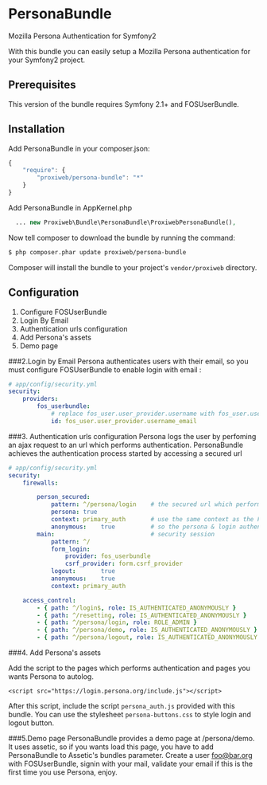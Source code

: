PersonaBundle
=============

Mozilla Persona Authentication for Symfony2

With this bundle you can easily setup a Mozilla Persona authentication for your Symfony2 project.

## Prerequisites

This version of the bundle requires Symfony 2.1+ and FOSUserBundle. 

## Installation
Add PersonaBundle in your composer.json:
```js
{
    "require": {
        "proxiweb/persona-bundle": "*"
    }
}
```
Add PersonaBundle in AppKernel.php
```php
  ... new Proxiweb\Bundle\PersonaBundle\ProxiwebPersonaBundle(),
```

Now tell composer to download the bundle by running the command:

``` bash
$ php composer.phar update proxiweb/persona-bundle
```

Composer will install the bundle to your project's `vendor/proxiweb` directory.

## Configuration

1. Configure FOSUserBundle
2. Login By Email
3. Authentication urls configuration
4. Add Persona's assets
5. Demo page

###2.Login by Email
Persona authenticates users with their email, so you must configure FOSUserBundle to enable login with email :

```yaml
# app/config/security.yml
security:
    providers:
        fos_userbundle:
            # replace fos_user.user_provider.username with fos_user.user_provider.username_email
            id: fos_user.user_provider.username_email
```
###3. Authentication urls configuration
Persona logs the user by perfoming an ajax request to an url which performs authentication. 
PersonaBundle achieves the authentication process started by accessing a secured url

```yaml
# app/config/security.yml
security:
    firewalls:

        person_secured:
            pattern: ^/persona/login    # the secured url which performs authentication
            persona: true
            context: primary_auth       # use the same context as the FOSUserBundle
            anonymous:    true          # so the persona & login authentication will share the same 
        main:                           # security session
            pattern: ^/
            form_login:
                provider: fos_userbundle
                csrf_provider: form.csrf_provider
            logout:       true
            anonymous:    true
            context: primary_auth

    access_control:
        - { path: ^/login$, role: IS_AUTHENTICATED_ANONYMOUSLY }
        - { path: ^/resetting, role: IS_AUTHENTICATED_ANONYMOUSLY }
        - { path: ^/persona/login, role: ROLE_ADMIN }
        - { path: ^/persona/demo, role: IS_AUTHENTICATED_ANONYMOUSLY }   # optional demo page
        - { path: ^/persona/logout, role: IS_AUTHENTICATED_ANONYMOUSLY } # logout url
```
###4. Add Persona's assets

Add the script to the pages which performs authentication and pages you wants Persona to autolog.
```
<script src="https://login.persona.org/include.js"></script> 
```
After this script, include the script `persona_auth.js` provided with this bundle. You can use the stylesheet `persona-buttons.css` to style login and logout button.

###5.Demo page
PersonaBundle provides a demo page at /persona/demo. It uses assetic, so if you wants load this page, you have to add PersonaBundle to Assetic's bundles parameter.
Create a user foo@bar.org with FOSUserBundle, signin with your mail, validate your email if this is the first time you use Persona, enjoy.
